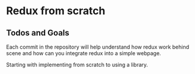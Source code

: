 # Redux from scratch

## Todos and Goals

Each commit in the repository will help understand how redux work behind scene and how can you integrate redux into a simple webpage.

Starting with implementing from scratch to using a library.

